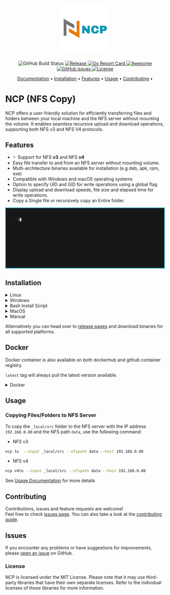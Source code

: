 <h2 align="center">
  <p align="center"><img width=30% src="./.github/img/logo.png"></p>
</h2>
<p align="center">
  <img alt="GitHub Build Status" src="https://img.shields.io/github/actions/workflow/status/kha7iq/ncp/build.yml?label=Build">
   <a href="https://github.com/kha7iq/ncp/releases">
   <img alt="Release" src="https://img.shields.io/github/v/release/kha7iq/ncp?label=Release">
   <a href="https://goreportcard.com/report/github.com/kha7iq/ncp">
   <img alt="Go Report Card" src="https://goreportcard.com/badge/github.com/kha7iq/ncp">
   <a href="#">
    <a href="https://github.com/agarrharr/awesome-cli-apps#file-syncsharing">
   <img alt="Awesome" src="https://cdn.rawgit.com/sindresorhus/awesome/d7305f38d29fed78fa85652e3a63e154dd8e8829/media/badge.svg">
   <a href="https://github.com/kha7iq/ncp/issues">
   <img alt="GitHub issues" src="https://img.shields.io/github/issues/kha7iq/ncp?style=flat-square&logo=github&logoColor=white">
   <a href="https://github.com/kha7iq/ncp/blob/master/LICENSE">
   <img alt="License" src="https://img.shields.io/github/license/kha7iq/ncp">
</p>

<p align="center">
  <a href="https://ncp.lmno.pk">Documentation</a> •
  <a href="#installation">Installation</a> •
  <a href="#features">Features</a> •
  <a href="#usage">Usage</a> •
  <a href="#contributing">Contributing</a> •
</p>

# NCP (NFS Copy)

NCP offers a user-friendly solution for efficiently transferring files and folders between your local machine
and the NFS server without mounting the volume. It enables seamless recursive upload and download operations, supporting both NFS v3 and NFS V4 protocols.


## Features
- :sparkles: Support for NFS **v3** and NFS **v4**
- Easy file transfer to and from an NFS server without mounting volume.
- Multi-architecture binaries available for installation (e.g deb, apk, rpm, exe)
- Compatible with Windows and macOS operating systems
- Option to specify UID and GID for write operations using a global flag
- Display upload and download speeds, file size and elapsed time for write operations.
- Copy a Single file or recursively copy an Entire folder.

<img alt="NCP" src="./.github/img/ncp.gif" width="800" />


## Installation


<details>
    <summary>Linux</summary>

```bash
# DEB
export NCP_VERSION="0.1.1"
wget -q https://github.com/kha7iq/ncp/releases/download/v${NCP_VERSION}/ncp_amd64.deb
sudo dpkg -i ncp_amd64.deb
# RPM
sudo rpm -i ncp_amd64.rpm
```
- AUR
```bash
yay -S ncp-bin

pamac install ncp-bin
```

</details>

<details>
    <summary>Windows</summary>

- Chocolatey
```bash
choco install ncp
```
- Scoop
```bash
scoop bucket add ncp https://github.com/kha7iq/scoop-bucket.git
scoop install ncp
```
</details>

<details>
    <summary>Bash Install Script</summary>


By default, ncp is going to be installed at `/usr/bin/`. Sudo privileges are required for this operation.

If you would like to provide a custom install path, you can do so as an input to the script. 
For example, you can run `./install.sh $HOME/bin` to install ncp in the specified directory.

```bash
curl -s https://raw.githubusercontent.com/kha7iq/ncp/master/install.sh | sudo sh
```
or
```bash
curl -sL https://bit.ly/installncp | sudo sh
```

</details>

<details>
    <summary>MacOS</summary>

```bash
brew install kha7iq/tap/ncp
```
</details>

<details>
    <summary>Manual</summary>

```bash
# Chose desired version
export NCP_VERSION="0.1.1"
wget -q https://github.com/kha7iq/ncp/releases/download/v${NCP_VERSION}/ncp_linux_amd64.tar.gz && \
tar -xf ncp_linux_amd64.tar.gz && \
chmod +x ncp && \
sudo mv ncp /usr/local/bin/.
```
</details>

Alternatively you can head over to [release pages](https://github.com/kha7iq/ncp/releases)
and download binaries for all supported platforms.

## Docker

Docker container is also available on both dockerhub and github container registry.

`latest` tag will always pull the latest version available.
<details>
    <summary>Docker</summary>

```bash
docker pull khaliq/ncp:latest
```
```bash
docker pull ghcr.io/kha7iq/ncp:latest
```

- Run

```bash
docker run khaliq/ncp:latest
```
</details>

## Usage

### Copying Files/Folders to NFS Server

To copy the `_local/src` folder to the NFS server with the IP address `192.168.0.80` and the NFS path `data`, use the following command:

- NFS v3
```bash
ncp to  --input _local/src --nfspath data --host 192.168.0.80
```
- NFS v4
```bash
ncp v4to --input _local/src --nfspath data --host 192.168.0.80
```
See [Usage Documentation](https://ncp.lmno.pk/02-usage/) for more details

## Contributing

Contributions, issues and feature requests are welcome!<br/>Feel free to check
[issues page](https://github.com/kha7iq/ncp/issues). You can also take a look
at the [contributing guide](https://github.com/kha7iq/ncp/blob/master/CONTRIBUTING.md).

## Issues

If you encounter any problems or have suggestions for improvements, please [open an issue](https://github.com/username/repo/issues) on GitHub.

### License

NCP is licensed under the MIT License. Please note that it may use third-party libraries that have their own separate licenses. Refer to the individual licenses of those libraries for more information.
